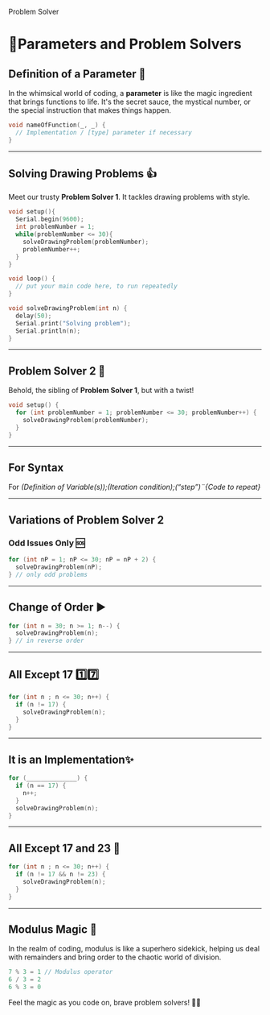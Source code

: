 Problem Solver

# :rocket:Parameters and Problem Solvers

## Definition of a Parameter :notebook: 
In the whimsical world of coding, a **parameter** is like the magic ingredient that brings functions to life. It's the secret sauce, the mystical number, or the special instruction that makes things happen.

```c++
void nameOfFunction(_, _) {
  // Implementation / [type] parameter if necessary
}
```
---

## Solving Drawing Problems :+1: 
Meet our trusty **Problem Solver 1**. It tackles drawing problems with style.
```c++
void setup(){
  Serial.begin(9600);
  int problemNumber = 1;
  while(problemNumber <= 30){
    solveDrawingProblem(problemNumber);
    problemNumber++;
  }
}

void loop() {
  // put your main code here, to run repeatedly
}

void solveDrawingProblem(int n) {
  delay(50);
  Serial.print("Solving problem");
  Serial.println(n);
}
```
---
## Problem Solver 2 :thought_balloon: 
Behold, the sibling of **Problem Solver 1**, but with a twist!
```c++
void setup() {
  for (int problemNumber = 1; problemNumber <= 30; problemNumber++) {
    solveDrawingProblem(problemNumber);
  }
}
```
---

## For Syntax
For *(Definition of Variable(s));(Iteration condition);(“step”)¨{Code to repeat}*

---


## Variations of Problem Solver 2
### Odd Issues Only ​🆘​
```c++
for (int nP = 1; nP <= 30; nP = nP + 2) {
  solveDrawingProblem(nP);
} // only odd problems
```
---

 
## Change of Order :arrow_forward: 
```c++
for (int n = 30; n >= 1; n--) {
  solveDrawingProblem(n);
} // in reverse order
```
---
## All Except 17 1️⃣​7️⃣​
```c++
for (int n ; n <= 30; n++) {
  if (n != 17) {
    solveDrawingProblem(n);
  }
}
```
---
## It is an Implementation✨
```c++
for (______________) {
  if (n == 17) {
    n++;
  }
  solveDrawingProblem(n);
}
```
---
## All Except 17 and 23 :basketball: 
```c++
for (int n ; n <= 30; n++) {
  if (n != 17 && n != 23) {
    solveDrawingProblem(n);
  }
}
```
---

## Modulus Magic :mage: 
In the realm of coding, modulus is like a superhero sidekick, helping us deal with remainders and bring order to the chaotic world of division.
```c++
7 % 3 = 1 // Modulus operator
6 / 3 = 2
6 % 3 = 0
```
Feel the magic as you code on, brave problem solvers! 🚀✨
